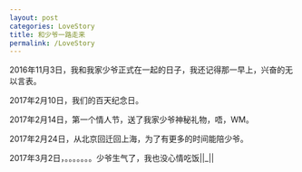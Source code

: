 ```yaml
---
layout: post
categories: LoveStory
title: 和少爷一路走来
permalink: /LoveStory
---
```


2016年11月3日，我和我家少爷正式在一起的日子，我还记得那一早上，兴奋的无以言表。

2017年2月10日，我们的百天纪念日。

2017年2月14日，第一个情人节，送了我家少爷神秘礼物，唔，WM。

2017年2月24日，从北京回迁回上海，为了有更多的时间能陪少爷。

2017年3月2日，。。。。。。。少爷生气了，我也没心情吃饭||_||